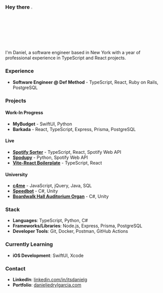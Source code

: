 ### Hey there <img src="https://media.giphy.com/media/hvRJCLFzcasrR4ia7z/giphy.gif" width="3%">

I'm Daniel, a software engineer based in New York with a year of professional experience in TypeScript and React projects.

### Experience  
- **Software Engineer @ Def Method** - TypeScript, React, Ruby on Rails, PostgreSQL

### Projects
#### Work-In Progress
- **MyBudget** - SwiftUI, Python
- **Barkada** - React, TypeScript, Express, Prisma, PostgreSQL
#### Live
- **[Spotify Sorter](https://github.com/itsdanielg/spotify-sorter)** - TypeScript, React, Spotify Web API
- **[Spodupy](https://github.com/itsdanielg/spodupy)** - Python, Spotify Web API
- **[Vite-React Boilerplate](https://github.com/itsdanielg/vite-react-boilerplate)** - TypeScript, React
#### University
- **[c4me](https://github.com/itsdanielg/c4me)** - JavaScript, jQuery, Java, SQL
- **[Speedbot](https://github.com/itsdanielg/CSE-381-Group-Project/releases)** - C#, Unity
- **[Boardwalk Hall Auditorium Organ](https://github.com/itsdanielg/Virtual-Organ-Project/releases/)** - C#, Unity

### Stack
- **Languages**: TypeScript, Python, C#
- **Frameworks/Libraries**: Node.js, Express, Prisma, PostgreSQL  
- **Developer Tools**: Git, Docker, Postman, GitHub Actions

### Currently Learning
- **iOS Development**: SwiftUI, Xcode

### Contact
- **LinkedIn**: [linkedin.com/in/itsdanielg](https://linkedin.com/in/itsdanielg)  
- **Portfolio**: [danieljedrylgarcia.com](https://danieljedrylgarcia.com)
